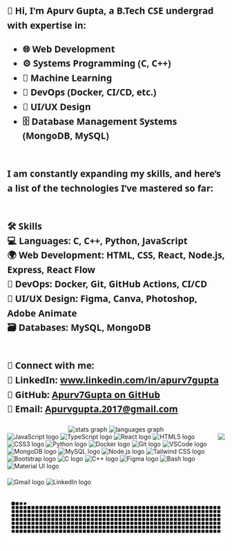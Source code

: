 <h2 align="left" style="font-family: Segoe UI, sans-serif; line-height: 1.6;">
  👋 <strong>Hi, I'm Apurv Gupta</strong>, a <strong>B.Tech CSE undergrad</strong> with expertise in:
  <ul>
    <li><strong>🌐 Web Development</strong></li>
    <li><strong>⚙️ Systems Programming</strong> (C, C++)</li>
    <li><strong>🤖 Machine Learning</strong></li>
    <li><strong>🐳 DevOps</strong> (Docker, CI/CD, etc.)</li>
    <li><strong>🎨 UI/UX Design</strong></li>
    <li><strong>🗄️ Database Management Systems</strong> (MongoDB, MySQL)</li>
  </ul>

  <br>
  I am constantly expanding my skills, and here’s a list of the technologies I’ve mastered so far:
  <br><br>

  🛠️ <strong>Skills</strong><br>
  💻 <strong>Languages:</strong> C, C++, Python, JavaScript<br>
  🌍 <strong>Web Development:</strong> HTML, CSS, React, Node.js, Express, React Flow<br>
  🚀 <strong>DevOps:</strong> Docker, Git, GitHub Actions, CI/CD<br>
  🎨 <strong>UI/UX Design:</strong> Figma, Canva, Photoshop, Adobe Animate<br>
  🗃️ <strong>Databases:</strong> MySQL, MongoDB<br><br>

  🔗 <strong>Connect with me:</strong><br>
  📇 <strong>LinkedIn:</strong> www.linkedin.com/in/apurv7gupta<br>
  🐙 <strong>GitHub:</strong> [Apurv7Gupta on GitHub](https://github.com/Apurv7Gupta)<br>
  📧 <strong>Email:</strong> Apurvgupta.2017@gmail.com
</h2>

<div align="center">
  <img src="https://github-readme-stats.vercel.app/api?username=Apurv7Gupta&hide_title=false&hide_rank=false&show_icons=true&include_all_commits=true&count_private=true&disable_animations=false&theme=dracula&locale=en&hide_border=false" height="150" alt="stats graph" />
  <img src="https://github-readme-stats.vercel.app/api/top-langs?username=Apurv7Gupta&locale=en&hide_title=false&layout=compact&card_width=320&langs_count=5&theme=dracula&hide_border=false" height="150" alt="languages graph" />
</div>

<img align="right" height="150" src="https://i.pinimg.com/736x/1d/38/e9/1d38e933b479dd4c44e10ec2f599bfca.jpg" />

<div align="left">
  <!-- Add technology logos here -->
  <img src="https://cdn.jsdelivr.net/gh/devicons/devicon/icons/javascript/javascript-original.svg" height="30" alt="JavaScript logo" />
  <img src="https://cdn.jsdelivr.net/gh/devicons/devicon/icons/typescript/typescript-original.svg" height="30" alt="TypeScript logo" />
  <img src="https://cdn.jsdelivr.net/gh/devicons/devicon/icons/react/react-original.svg" height="30" alt="React logo" />
  <img src="https://cdn.jsdelivr.net/gh/devicons/devicon/icons/html5/html5-original.svg" height="30" alt="HTML5 logo" />
  <img src="https://cdn.jsdelivr.net/gh/devicons/devicon/icons/css3/css3-original.svg" height="30" alt="CSS3 logo" />
  <img src="https://cdn.jsdelivr.net/gh/devicons/devicon/icons/python/python-original.svg" height="30" alt="Python logo" />
  <img src="https://cdn.jsdelivr.net/gh/devicons/devicon/icons/docker/docker-original.svg" height="30" alt="Docker logo" />
  <img src="https://cdn.jsdelivr.net/gh/devicons/devicon/icons/git/git-original.svg" height="30" alt="Git logo" />
  <img src="https://cdn.jsdelivr.net/gh/devicons/devicon/icons/vscode/vscode-original.svg" height="30" alt="VSCode logo" />
  <img src="https://cdn.jsdelivr.net/gh/devicons/devicon/icons/mongodb/mongodb-original.svg" height="30" alt="MongoDB logo" />
  <img src="https://cdn.jsdelivr.net/gh/devicons/devicon/icons/mysql/mysql-original.svg" height="30" alt="MySQL logo" />
  <img src="https://cdn.jsdelivr.net/gh/devicons/devicon/icons/nodejs/nodejs-original.svg" height="30" alt="Node.js logo" />
  <img src="https://cdn.jsdelivr.net/gh/devicons/devicon/icons/tailwindcss/tailwindcss-original-wordmark.svg" height="30" alt="Tailwind CSS logo" />
  <img src="https://cdn.jsdelivr.net/gh/devicons/devicon/icons/bootstrap/bootstrap-original.svg" height="30" alt="Bootstrap logo" />
  <img src="https://cdn.jsdelivr.net/gh/devicons/devicon/icons/c/c-original.svg" height="30" alt="C logo" />
  <img src="https://cdn.jsdelivr.net/gh/devicons/devicon/icons/cplusplus/cplusplus-original.svg" height="30" alt="C++ logo" />
  <img src="https://cdn.jsdelivr.net/gh/devicons/devicon/icons/figma/figma-original.svg" height="30" alt="Figma logo" />
  <img src="https://cdn.simpleicons.org/gnubash/4EAA25" height="30" alt="Bash logo" />
  <img src="https://cdn.jsdelivr.net/gh/devicons/devicon/icons/materialui/materialui-original.svg" height="30" alt="Material UI logo" />
</div>

<div align="left" style="margin-top: 20px;">
  <img src="https://img.shields.io/static/v1?message=Gmail&logo=gmail&label=&color=D14836&logoColor=white&labelColor=&style=for-the-badge" height="35" alt="Gmail logo" />
  <img src="https://img.shields.io/static/v1?message=LinkedIn&logo=linkedin&label=&color=0077B5&logoColor=white&labelColor=&style=for-the-badge" height="35" alt="LinkedIn logo" />
</div>

<br clear="both">

<img src="https://raw.githubusercontent.com/Apurv7Gupta/Apurv7Gupta/output/snake.svg" alt="Snake animation" />
